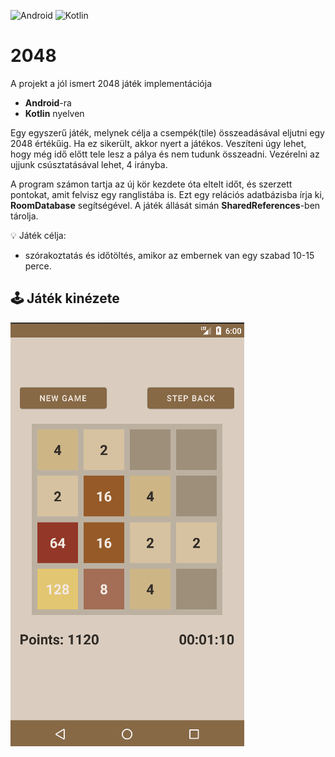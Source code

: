 ![Android](https://img.shields.io/badge/Android-3DDC84?style=for-the-badge&logo=android&logoColor=white)
![Kotlin](https://img.shields.io/badge/kotlin-%230095D5.svg?style=for-the-badge&logo=kotlin&logoColor=white)
# **2048**

A projekt a jól ismert 2048 játék implementációja
- **Android**-ra
- **Kotlin** nyelven

Egy egyszerű játék, melynek célja a csempék(tile) összeadásával eljutni egy 2048 értékűig. Ha ez sikerült, akkor nyert a játékos. Veszíteni úgy lehet, hogy még idő előtt tele lesz a pálya és nem tudunk összeadni.
Vezérelni az ujjunk csúsztatásával lehet, 4 irányba.

A program számon tartja az új kör kezdete óta eltelt időt, és szerzett pontokat, amit felvisz egy ranglistába is. Ezt egy relációs adatbázisba írja ki, **RoomDatabase** segítségével. A játék állását simán **SharedReferences**-ben tárolja.

:bulb: Játék célja:
- szórakoztatás és időtöltés, amikor az embernek van egy szabad 10-15 perce.

## :joystick: Játék kinézete
![Game](./doc/images/ingame.png)